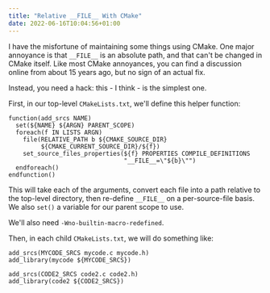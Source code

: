 ```yaml
---
title: "Relative __FILE__ With CMake"
date: 2022-06-16T10:04:56+01:00
---
```


I have the misfortune of maintaining some things using CMake. One major
annoyance is that `__FILE__` is an absolute path, and that can't be changed in
CMake itself. Like most CMake annoyances, you can find a discussion online from
about 15 years ago, but no sign of an actual fix.

Instead, you need a hack: this - I think - is the simplest one.

First, in our top-level `CMakeLists.txt`, we'll define this helper function:

```
function(add_srcs NAME)
  set(${NAME} ${ARGN} PARENT_SCOPE)
  foreach(f IN LISTS ARGN)
    file(RELATIVE_PATH b ${CMAKE_SOURCE_DIR}
         ${CMAKE_CURRENT_SOURCE_DIR}/${f})
    set_source_files_properties(${f} PROPERTIES COMPILE_DEFINITIONS
                                "__FILE__=\"${b}\"")
  endforeach()
endfunction()
```

This will take each of the arguments, convert each file into a path relative to
the top-level directory, then re-define `__FILE__` on a per-source-file basis.
We also `set()` a variable for our parent scope to use.

We'll also need `-Wno-builtin-macro-redefined`.

Then, in each child `CMakeLists.txt`, we will do something like:

```
add_srcs(MYCODE_SRCS mycode.c mycode.h)
add_library(mycode ${MYCODE_SRCS})

add_srcs(CODE2_SRCS code2.c code2.h)
add_library(code2 ${CODE2_SRCS})
```
